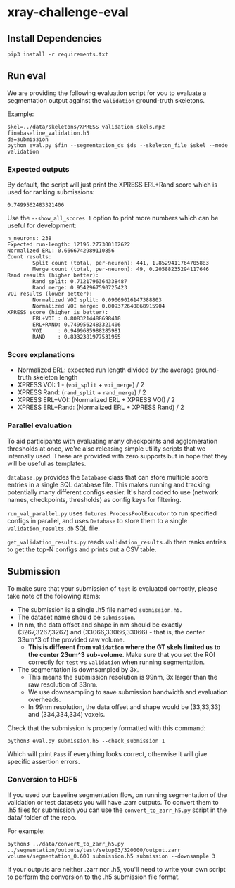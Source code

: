 # xray-challenge-eval

## Install Dependencies

`pip3 install -r requirements.txt`

## Run eval

We are providing the following evaluation script for you to evaluate a segmentation output against the `validation` ground-truth skeletons.

Example:
```bash=
skel=../data/skeletons/XPRESS_validation_skels.npz
fin=baseline_validation.h5
ds=submission
python eval.py $fin --segmentation_ds $ds --skeleton_file $skel --mode validation
```

### Expected outputs

By default, the script will just print the XPRESS ERL+Rand score which is used for ranking submissions:
```
0.7499562483321406
```

Use the `--show_all_scores 1` option to print more numbers which can be useful for development:
```
n_neurons: 238
Expected run-length: 12196.277300102622
Normalized ERL: 0.6666742989110856
Count results:
        Split count (total, per-neuron): 441, 1.8529411764705883
        Merge count (total, per-neuron): 49, 0.20588235294117646
Rand results (higher better):
        Rand split: 0.7121796364338487
        Rand merge: 0.9542967590725423
VOI results (lower better):
        Normalized VOI split: 0.09069016147388803
        Normalized VOI merge: 0.009372640868915904
XPRESS score (higher is better):
        ERL+VOI : 0.8083214488698418
        ERL+RAND: 0.7499562483321406
        VOI     : 0.9499685988285981
        RAND    : 0.8332381977531955
```

### Score explanations

- Normalized ERL: expected run length divided by the average ground-truth skeleton length
- XPRESS VOI: 1 - (`voi_split` + `voi_merge`) / 2
- XPRESS Rand: (`rand_split` + `rand_merge`) / 2
- XPRESS ERL+VOI: (Normalized ERL + XPRESS VOI) / 2
- XPRESS ERL+Rand: (Normalized ERL + XPRESS Rand) / 2

### Parallel evaluation

To aid participants with evaluating many checkpoints and agglomeration thresholds at once, we're also releasing simple utility scripts that we internally used. These are provided with zero supports but in hope that they will be useful as templates.

`database.py` provides the `Database` class that can store multiple score entries in a single SQL database file. This makes running and tracking potentially many different configs easier. It's hard coded to use (network names, checkpoints, thresholds) as config keys for filtering.

`run_val_parallel.py` uses `futures.ProcessPoolExecutor` to run specified configs in parallel, and uses `Database` to store them to a single `validation_results.db` SQL file.

`get_validation_results.py` reads `validation_results.db` then ranks entries to get the top-N configs and prints out a CSV table.


## Submission

To make sure that your submission of `test` is evaluated correctly, please take note of the following items:
- The submission is a single .h5 file named `submission.h5`.
- The dataset name should be `submission`.
- In nm, the data offset and shape in nm should be exactly (3267,3267,3267) and (33066,33066,33066) - that is, the center 33um^3 of the provided raw volume.
    - **This is different from `validation` where the GT skels limited us to the center 23um^3 sub-volume**. Make sure that you set the ROI correctly for `test` vs `validation` when running segmentation.
- The segmentation is downsampled by 3x.
    - This means the submission resolution is 99nm, 3x larger than the raw resolution of 33nm.
    - We use downsampling to save submission bandwidth and evaluation overheads.
    - In 99nm resolution, the data offset and shape would be (33,33,33) and (334,334,334) voxels.

Check that the submission is properly formatted with this command:
```
python3 eval.py submission.h5 --check_submission 1
```
Which will print `Pass` if everything looks correct, otherwise it will give specific assertion errors.


### Conversion to HDF5

If you used our baseline segmentation flow, on running segmentation of the validation or test datasets you will have .zarr outputs.
To convert them to .h5 files for submission you can use the `convert_to_zarr_h5.py` script in the data/ folder of the repo.

For example:
```
python3 ../data/convert_to_zarr_h5.py ../segmentation/outputs/test/setup03/320000/output.zarr volumes/segmentation_0.600 submission.h5 submission --downsample 3
```

If your outputs are neither .zarr nor .h5, you'll need to write your own script to perform the conversion to the .h5 submission file format.
